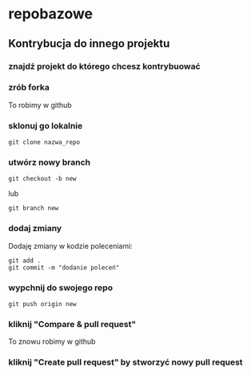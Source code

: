 # repobazowe

## Kontrybucja do innego projektu

### znajdź projekt do którego chcesz kontrybuować

### zrób forka

To robimy w 
github

### sklonuj go lokalnie

    git clone nazwa_repo

### utwórz nowy branch

    git checkout -b new

lub 

    git branch new

### dodaj zmiany

Dodaję zmiany w kodzie poleceniami: 

    git add .
    git commit -m "dodanie poleceń"


### wypchnij do swojego repo

    git push origin new

### kliknij "Compare & pull request" 

To znowu robimy w github

### kliknij "Create pull request" by stworzyć nowy pull request




